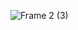 ![Frame 2 (3)](https://github.com/mrLegenius/LevEngine/assets/22073131/c0e869a2-747c-483a-ac66-af7c2e41dd66)
